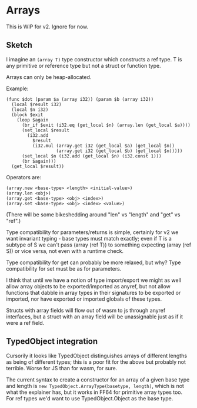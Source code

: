 # Arrays

This is WIP for v2.  Ignore for now.

## Sketch

I imagine an `(array T)` type constructor which constructs a ref type.  T is any primitive
or reference type but not a struct or function type.

Arrays can only be heap-allocated.

Example:

```
(func $dot (param $a (array i32)) (param $b (array i32))
  (local $result i32)
  (local $n i32)
  (block $exit
    (loop $again
      (br_if $exit (i32.eq (get_local $n) (array.len (get_local $a))))
      (set_local $result
        (i32.add
          $result
          (i32.mul (array.get i32 (get_local $a) (get_local $n)) 
                   (array.get i32 (get_local $b) (get_local $n)))))
      (set_local $n (i32.add (get_local $n) (i32.const 1)))
      (br $again)))
  (get_local $result))
```

 Operators are:
 
 `(array.new <base-type> <length> <initial-value>)`  
 `(array.len <obj>)`  
 `(array.get <base-type> <obj> <index>)`  
 `(array.set <base-type> <obj> <index> <value>)`

(There will be some bikeshedding around "len" vs "length" and "get" vs "ref".)

Type compatibility for parameters/returns is simple, certainly for v2 we want invariant typing - base types must match exactly; even if T is a subtype of S we can't pass (array (ref T)) to something expecting (array (ref S)) or vice versa, not even with a runtime check.

Type compatibility for get can probably be more relaxed, but why?  Type compatibility for set must be as for parameters.
 
I think that until we have a notion of type import/export we might as well allow array objects to be exported/imported as anyref, but not allow functions that dabble in array types in their signatures to be exported or imported, nor have exported or imported globals of these types.

Structs with array fields will flow out of wasm to js through anyref interfaces, but a struct with an array field will be unassignable just as if it were a ref field.


## TypedObject integration
 
Cursorily it looks like TypedObject distinguishes arrays of different lengths as being of different types;
this is a poor fit for the above but probably not terrible.  Worse for JS than for wasm, for sure.

The current syntax to create a constructor for an array of a given base type and length is `new TypedObject.ArrayType(basetype, length)`, which is not what the explainer has, but it works in FF64 for primitive array types too.  For ref types we'd want to use TypedObject.Object as the base type.
